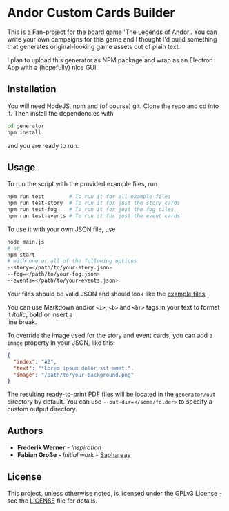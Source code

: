 # Andor Custom Cards Builder

This is a Fan-project for the board game 'The Legends of Andor'. You can write your own campaigns for this game and I thought I'd build something that generates original-looking game assets out of plain text.

I plan to upload this generator as NPM package and wrap as an Electron App with a (hopefully) nice GUI.

## Installation

You will need NodeJS, npm and (of course) git. Clone the repo and cd into it. Then install the dependencies with

```bash
cd generator
npm install
```

and you are ready to run.

## Usage

To run the script with the provided example files, run

```bash
npm run test        # To run it for all example files
npm run test-story  # To run it for just the story cards
npm run test-fog    # To run it for just the fog tiles
npm run test-events # To run it for just the event cards
```

To use it with your own JSON file, use

```bash
node main.js
# or
npm start
# with one or all of the following options
--story=</path/to/your-story.json>
--fog=</path/to/your-fog.json>
--events=</path/to/your-events.json>
```

Your files should be valid JSON and should look like the [example files](generator/examples).

You can use Markdown and/or `<i>`, `<b>` and `<br>` tags in your text to format it _italic_, **bold** or insert a <br>
line break.

To override the image used for the story and event cards, you can add a `image` property in your JSON, like this:

```json
{
  "index": "A2",
  "text": "*Lorem ipsum dolor sit amet.",
  "image": "/path/to/your-background.png"
}
```

The resulting ready-to-print PDF files will be located in the `generator/out` directory by default. You can use `--out-dir=</some/folder>` to specify a custom output directory.

## Authors

- **Frederik Werner** - *Inspiration*
- **Fabian Große** - *Initial work* - [Saphareas](https://github.com/Saphareas)

## License

This project, unless otherwise noted, is licensed under the GPLv3 License - see the [LICENSE](LICENSE) file for details.

